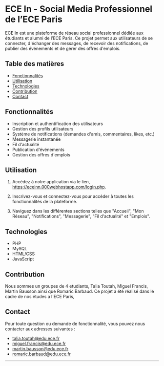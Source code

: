 # ECE In - Social Media Professionnel de l’ECE Paris

ECE In est une plateforme de réseau social professionnel dédiée aux étudiants et alumni de l’ECE Paris. Ce projet permet aux utilisateurs de se connecter, d'échanger des messages, de recevoir des notifications, de publier des événements et de gérer des offres d'emplois.

## Table des matières

- [Fonctionnalités](#fonctionnalités)
- [Utilisation](#utilisation)
- [Technologies](#technologies)
- [Contribution](#contribution)
- [Contact](#contact)

## Fonctionnalités

- Inscription et authentification des utilisateurs
- Gestion des profils utilisateurs
- Système de notifications (demandes d'amis, commentaires, likes, etc.)
- Messagerie instantanée
- Fil d'actualité
- Publication d'événements
- Gestion des offres d'emplois

## Utilisation

1. Accédez à notre application via le lien, https://eceinn.000webhostapp.com/login.php.

2. Inscrivez-vous et connectez-vous pour accéder à toutes les fonctionnalités de la plateforme.

3. Naviguez dans les différentes sections telles que "Accueil", "Mon Réseau", "Notifications", "Messagerie", "Fil d'actualité" et "Emplois".

## Technologies

- PHP
- MySQL
- HTML/CSS
- JavaScript

## Contribution

Nous sommes un groupes de 4 etudiants, Talia Toutah, Miguel Francis, Martin Bausson ainsi que Romaric Barbaud.
Ce projet a été réalisé dans le cadre de nos études a l'ECE Paris, 


## Contact

Pour toute question ou demande de fonctionnalité, vous pouvez nous contacter aux adresses suivantes : 
- [talia.toutah@edu.ece.fr](mailto:talia.toutah@edu.ece.fr)
- [miguel.francis@edu.ece.fr](mailto:miguel.francis@edu.ece.fr)
- [martin.bausson@edu.ece.fr](mailto:martin.bausson@edu.ece.fr)
- [romaric.barbaud@edu.ece.fr](mailto:romaric.barbaud@edu.ece.fr)

---
